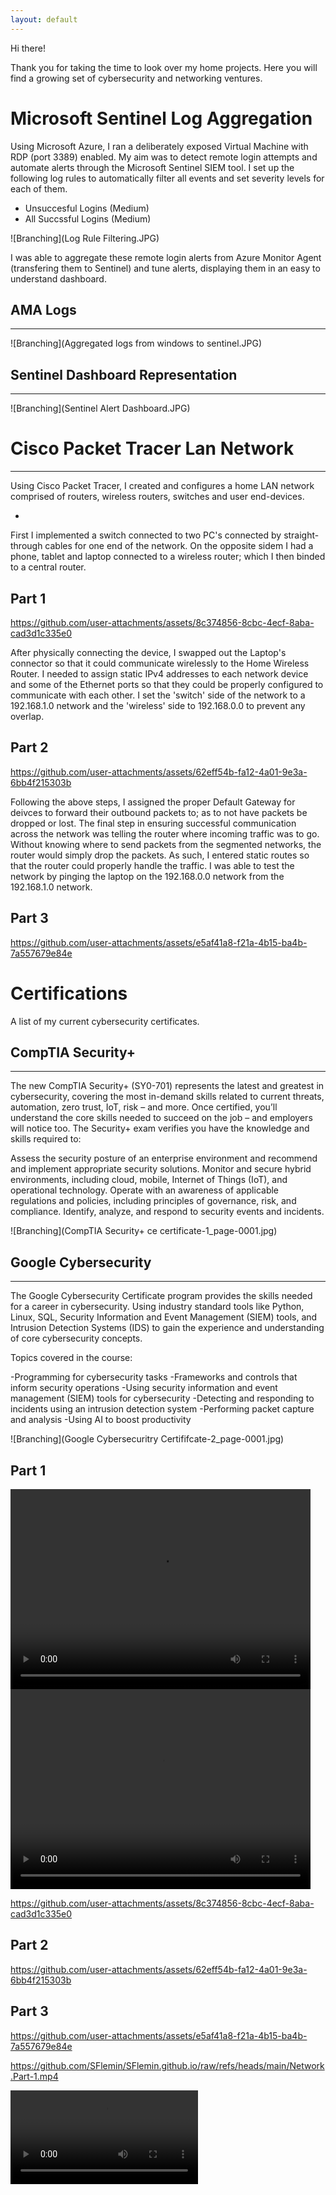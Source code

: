 ```yaml
---
layout: default
---
```



Hi there! 

Thank you for taking the time to look over my home projects. Here you will find a growing set of cybersecurity and networking ventures.



# Microsoft Sentinel Log Aggregation

Using Microsoft Azure, I ran a deliberately exposed Virtual Machine with RDP (port 3389) enabled. My aim was to detect remote login attempts and automate alerts through the Microsoft Sentinel SIEM tool. I set up the following log rules to automatically filter all events and set severity levels for each of them.

- Unsuccesful Logins (Medium)
- All Succssful Logins (Medium)

![Branching](Log Rule Filtering.JPG)


I was able to aggregate these remote login alerts from Azure Monitor Agent (transfering them to Sentinel) and tune alerts, displaying them in an easy to understand dashboard.
## AMA Logs 
* * *
![Branching](Aggregated logs from windows to sentinel.JPG)



## Sentinel Dashboard Representation
* * *
![Branching](Sentinel Alert Dashboard.JPG)

# Cisco Packet Tracer Lan Network
***

Using Cisco Packet Tracer, I created and configures a home LAN network comprised of routers, wireless routers, switches and user end-devices.

*

First I implemented a switch connected to two PC's connected by straight-through cables for one end of the network. On the opposite sidem I had a phone, tablet and laptop connected to a wireless router; which I then binded to a central router.

## Part 1

https://github.com/user-attachments/assets/8c374856-8cbc-4ecf-8aba-cad3d1c335e0

After physically connecting the device, I swapped out the Laptop's connector so that it could communicate wirelessly to the Home Wireless Router. I needed to assign static IPv4 addresses to each network device and some of the Ethernet ports so that they could be properly configured to communicate with each other. I set the 'switch' side of the network to a 192.168.1.0 network and the 'wireless' side to 192.168.0.0 to prevent any overlap.

## Part 2

https://github.com/user-attachments/assets/62eff54b-fa12-4a01-9e3a-6bb4f215303b

Following the above steps, I assigned the proper Default Gateway for deivces to forward their outbound packets to; as to not have packets be dropped or lost. The final step in ensuring successful communication across the network was telling the router where incoming traffic was to go. Without knowing where to send packets from the segmented networks, the router would simply drop the packets. As such, I entered static routes so that the router could properly handle the traffic. I was able to test the network by pinging the laptop on the 192.168.0.0 network from the 192.168.1.0 network.

## Part 3

https://github.com/user-attachments/assets/e5af41a8-f21a-4b15-ba4b-7a557679e84e

 
# Certifications
A list of my current cybersecurity certificates.
## CompTIA Security+
* * *
The new CompTIA Security+ (SY0-701) represents the latest and greatest in cybersecurity, covering the most in-demand skills related to current threats, automation, zero trust, IoT, risk – and more. Once certified, you’ll understand the core skills needed to succeed on the job – and employers will notice too. The Security+ exam verifies you have the knowledge and skills required to:

   Assess the security posture of an enterprise environment and recommend and implement appropriate security solutions.
   Monitor and secure hybrid environments, including cloud, mobile, Internet of Things (IoT), and operational technology.
   Operate with an awareness of applicable regulations and policies, including principles of governance, risk, and compliance.
   Identify, analyze, and respond to security events and incidents. 

![Branching](CompTIA Security+ ce certificate-1_page-0001.jpg)

## Google Cybersecurity
* * *
The Google Cybersecurity Certificate program provides the skills needed for a career in cybersecurity. Using industry standard tools like Python, Linux, SQL, Security Information and Event Management (SIEM) tools, and Intrusion Detection Systems (IDS) to gain the experience and understanding of core cybersecurity concepts.

Topics covered in the course:

   -Programming for cybersecurity tasks
   -Frameworks and controls that inform security operations
   -Using security information and event management (SIEM) tools for cybersecurity
   -Detecting and responding to incidents using an intrusion detection system
   -Performing packet capture and analysis
   -Using AI to boost productivity


![Branching](Google Cybersecuritry Certififcate-2_page-0001.jpg)

## Part 1

<video width="480" height="320" controls="controls">
  <source src="Network.Part-1.mp4" type="video/mp4">
</video>

<video width="480" height="320" controls="controls">
  <source src="https://github.com/user-attachments/assets/8c374856-8cbc-4ecf-8aba-cad3d1c335e0" type="video/mp4">
</video>

https://github.com/user-attachments/assets/8c374856-8cbc-4ecf-8aba-cad3d1c335e0

## Part 2

https://github.com/user-attachments/assets/62eff54b-fa12-4a01-9e3a-6bb4f215303b

## Part 3

https://github.com/user-attachments/assets/e5af41a8-f21a-4b15-ba4b-7a557679e84e

https://github.com/SFlemin/SFlemin.github.io/raw/refs/heads/main/Network.Part-1.mp4

<video src="Network Part-1.mp4">

<video width="320" height="240" controls loop=="" muted= "" autoplay="">
 <source src="https://github.com/SFlemin/SFlemin.github.io/raw/refs/heads/main/Network.Part-1.mp4">
</video>
